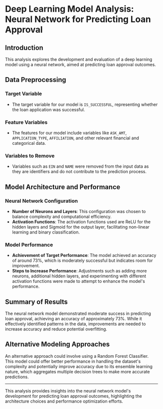 # Deep Learning Model Analysis: Neural Network for Predicting Loan Approval

## Introduction

This analysis explores the development and evaluation of a deep learning model using a neural network, aimed at predicting loan approval outcomes.

## Data Preprocessing

### Target Variable
- The target variable for our model is `IS_SUCCESSFUL`, representing whether the loan application was successful.

### Feature Variables
- The features for our model include variables like `ASK_AMT`, `APPLICATION_TYPE`, `AFFILIATION`, and other relevant financial and categorical data.

### Variables to Remove
- Variables such as `EIN` and `NAME` were removed from the input data as they are identifiers and do not contribute to the prediction process.

## Model Architecture and Performance

### Neural Network Configuration
- **Number of Neurons and Layers**: This configuration was chosen to balance complexity and computational efficiency.
- **Activation Functions**: The activation functions used are ReLU for the hidden layers and Sigmoid for the output layer, facilitating non-linear learning and binary classification.

### Model Performance
- **Achievement of Target Performance**: The model achieved an accuracy of around 73%, which is moderately successful but indicates room for improvement.
- **Steps to Increase Performance**: Adjustments such as adding more neurons, additional hidden layers, and experimenting with different activation functions were made to attempt to enhance the model's performance.

## Summary of Results

The neural network model demonstrated moderate success in predicting loan approval, achieving an accuracy of approximately 73%. While it effectively identified patterns in the data, improvements are needed to increase accuracy and reduce potential overfitting.

## Alternative Modeling Approaches

An alternative approach could involve using a Random Forest Classifier. This model could offer better performance in handling the dataset's complexity and potentially improve accuracy due to its ensemble learning nature, which aggregates multiple decision trees to make more accurate predictions.

---

This analysis provides insights into the neural network model's development for predicting loan approval outcomes, highlighting the architecture choices and performance optimization efforts.
